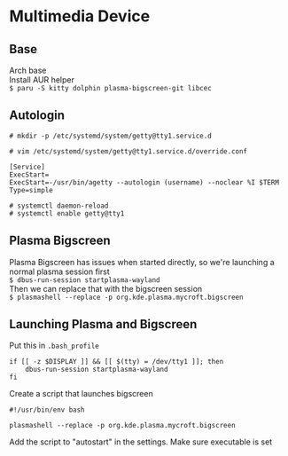 # Multimedia Device

## Base
Arch base  
Install AUR helper  
`$ paru -S kitty dolphin plasma-bigscreen-git libcec`  

## Autologin
`# mkdir -p /etc/systemd/system/getty@tty1.service.d`  

`# vim /etc/systemd/system/getty@tty1.service.d/override.conf`  
```
[Service]
ExecStart=
ExecStart=-/usr/bin/agetty --autologin (username) --noclear %I $TERM
Type=simple
```

`# systemctl daemon-reload`  
`# systemctl enable getty@tty1`  

## Plasma Bigscreen 
Plasma Bigscreen has issues when started directly, so we're launching a normal plasma session first  
`$ dbus-run-session startplasma-wayland`  
Then we can replace that with the bigscreen session  
`$ plasmashell --replace -p org.kde.plasma.mycroft.bigscreen`  

## Launching Plasma and Bigscreen
Put this in `.bash_profile`  
```
if [[ -z $DISPLAY ]] && [[ $(tty) = /dev/tty1 ]]; then
	dbus-run-session startplasma-wayland
fi
```

Create a script that launches bigscreen  
```
#!/usr/bin/env bash

plasmashell --replace -p org.kde.plasma.mycroft.bigscreen
```
Add the script to "autostart" in the settings. Make sure executable is set  
